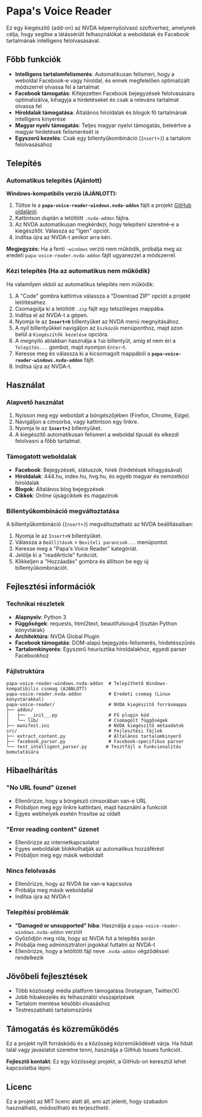 # Papa's Voice Reader

Ez egy kiegészítő (add-on) az NVDA képernyőolvasó szoftverhez, amelynek célja, hogy segítse a látássérült felhasználókat a weboldalak és Facebook tartalmának intelligens felolvasásával.

## Főbb funkciók

- **Intelligens tartalomfelismerés**: Automatikusan felismeri, hogy a weboldal Facebook-e vagy híroldal, és ennek megfelelően optimalizált módszerrel olvassa fel a tartalmat
- **Facebook támogatás**: Kifejezetten Facebook bejegyzések felolvasására optimalizálva, kihagyja a hirdetéseket és csak a releváns tartalmat olvassa fel
- **Híroldalak támogatása**: Általános híroldalak és blogok fő tartalmának intelligens kinyerése
- **Magyar nyelv támogatás**: Teljes magyar nyelvi támogatás, beleértve a magyar hirdetések felismerését is
- **Egyszerű kezelés**: Csak egy billentyűkombináció (`Insert+J`) a tartalom felolvasásához

## Telepítés

### Automatikus telepítés (Ajánlott)

**Windows-kompatibilis verzió (AJÁNLOTT):**

1.  Töltse le a **`papa-voice-reader-windows.nvda-addon`** fájlt a projekt [GitHub oldaláról](https://github.com/d3c1m470r/papa-voice).
2.  Kattintson duplán a letöltött `.nvda-addon` fájlra.
3.  Az NVDA automatikusan megkérdezi, hogy telepíteni szeretné-e a kiegészítőt. Válassza az "Igen" opciót.
4.  Indítsa újra az NVDA-t amikor arra kéri.

**Megjegyzés:** Ha a fenti `-windows` verzió nem működik, próbálja meg az eredeti `papa-voice-reader.nvda-addon` fájlt ugyanezzel a módszerrel.

### Kézi telepítés (Ha az automatikus nem működik)

Ha valamilyen okból az automatikus telepítés nem működik:

1.  A "Code" gombra kattintva válassza a "Download ZIP" opciót a projekt letöltéséhez.
2.  Csomagolja ki a letöltött `.zip` fájlt egy tetszőleges mappába.
3.  Indítsa el az NVDA-t a gépen.
4.  Nyomja le az **`Insert+N`** billentyűket az NVDA menü megnyitásához.
5.  A nyíl billentyűkkel navigáljon az `Eszközök` menüponthoz, majd azon belül a `Kiegészítők kezelése` opcióra.
6.  A megnyíló ablakban használja a `Tab` billentyűt, amíg el nem éri a `Telepítés...` gombot, majd nyomjon `Enter`-t.
7.  Keresse meg és válassza ki a kicsomagolt mappából a **`papa-voice-reader-windows.nvda-addon`** fájlt.
8.  Indítsa újra az NVDA-t.

## Használat

### Alapvető használat

1.  Nyisson meg egy weboldalt a böngészőjében (Firefox, Chrome, Edge).
2.  Navigáljon a címsorba, vagy kattintson egy linkre.
3.  Nyomja le az **`Insert+J`** billentyűket.
4.  A kiegészítő automatikusan felismeri a weboldal típusát és elkezdi felolvasni a főbb tartalmat.

### Támogatott weboldalak

- **Facebook**: Bejegyzések, státuszok, hírek (hirdetések kihagyásával)
- **Híroldalak**: 444.hu, index.hu, hvg.hu, és egyéb magyar és nemzetközi híroldalak
- **Blogok**: Általános blog bejegyzések
- **Cikkek**: Online újságcikkek és magazinok

### Billentyűkombináció megváltoztatása

A billentyűkombináció (`Insert+J`) megváltoztatható az NVDA beállításaiban:

1.  Nyomja le az `Insert+N` billentyűket.
2.  Válassza a `Beállítások` > `Beviteli parancsok...` menüpontot.
3.  Keresse meg a "Papa's Voice Reader" kategóriát.
4.  Jelölje ki a "readArticle" funkciót.
5.  Klikkeljen a "Hozzáadás" gombra és állítson be egy új billentyűkombinációt.

## Fejlesztési információk

### Technikai részletek

- **Alapnyelv**: Python 3
- **Függőségek**: requests, html2text, beautifulsoup4 (tisztán Python könyvtárak)
- **Architektúra**: NVDA Global Plugin
- **Facebook támogatás**: DOM-alapú bejegyzés-felismerés, hirdetésszűrés
- **Tartalomkinyerés**: Egyszerű heurisztika híroldalakhoz, egyedi parser Facebookhoz

### Fájlstruktúra

```
papa-voice-reader-windows.nvda-addon  # Telepíthető Windows-kompatibilis csomag (AJÁNLOTT)
papa-voice-reader.nvda-addon          # Eredeti csomag (Linux könyvtárakkal)
papa-voice-reader/                    # NVDA kiegészítő forrásmappa
├── addon/
│   ├── __init__.py                   # Fő plugin kód
│   └── lib/                          # Csomagolt függőségek
├── manifest.ini                      # NVDA kiegészítő metaadatok
src/                                  # Fejlesztési fájlok
├── extract_content.py                # Általános tartalomkinyerő
├── facebook_parser.py                # Facebook-specifikus parser
└── test_intelligent_parser.py       # Tesztfájl a funkcionalitás bemutatására
```

## Hibaelhárítás

### "No URL found" üzenet

- Ellenőrizze, hogy a böngésző címsorában van-e URL
- Próbáljon meg egy linkre kattintani, majd használni a funkciót
- Egyes webhelyek esetén frissítse az oldalt

### "Error reading content" üzenet

- Ellenőrizze az internetkapcsolatot
- Egyes weboldalak blokkolhatják az automatikus hozzáférést
- Próbáljon meg egy másik weboldalt

### Nincs felolvasás

- Ellenőrizze, hogy az NVDA be van-e kapcsolva
- Próbálja meg másik weboldallal
- Indítsa újra az NVDA-t

### Telepítési problémák

- **"Damaged or unsupported" hiba**: Használja a `papa-voice-reader-windows.nvda-addon` verziót
- Győződjön meg róla, hogy az NVDA fut a telepítés során
- Próbálja meg adminisztrátori jogokkal futtatni az NVDA-t
- Ellenőrizze, hogy a letöltött fájl neve `.nvda-addon` végződéssel rendelkezik

## Jövőbeli fejlesztések

- Több közösségi média platform támogatása (Instagram, Twitter/X)
- Jobb hibakezelés és felhasználói visszajelzések
- Tartalom mentése későbbi olvasáshoz
- Testreszabható tartalomszűrés

## Támogatás és közreműködés

Ez a projekt nyílt forráskódú és a közösség közreműködését várja. Ha hibát talál vagy javaslatot szeretne tenni, használja a GitHub Issues funkciót.

**Fejlesztő kontakt**: Ez egy közösségi projekt, a GitHub-on keresztül lehet kapcsolatba lépni.

## Licenc

Ez a projekt az MIT licenc alatt áll, ami azt jelenti, hogy szabadon használható, módosítható és terjeszthető.
